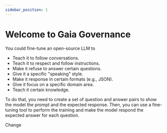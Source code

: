 ```yaml
---
sidebar_position: 1
---
```


# Welcome to Gaia Governance

You could fine-tune an open-source LLM to

* Teach it to follow conversations.
* Teach it to respect and follow instructions.
* Make it refuse to answer certain questions.
* Give it a specific "speaking" style.
* Make it response in certain formats (e.g., JSON).
* Give it focus on a specific domain area.
* Teach it certain knowledge.

To do that, you need to create a set of question and answer pairs to show the model the prompt and the expected response.
Then, you can use a fine-tuning tool to perform the training and make the model respond the expected answer for
each question.

Change
